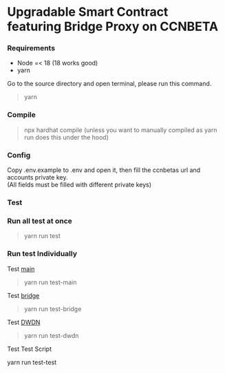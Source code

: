 # Upgradable Smart Contract featuring Bridge Proxy on CCNBETA

### Requirements
- Node =< 18 (18 works good)
- yarn

Go to the source directory and open terminal, please run this command.<br>
> yarn

### Compile
> npx hardhat compile (unless you want to manually compiled as yarn run does this under the hood)

### Config
Copy .env.example to .env and open it, then fill the ccnbetas url and accounts private key.<br> (All fields must be filled with different private keys)

### Test

### Run all test at once

> yarn run test

### Run test Individually

Test [main](https://github.com/oort-tech/Olympus/blob/master/test/contracts/mcp-upgradable-test/scripts/1_main.js)

> yarn run test-main

Test [bridge](https://github.com/oort-tech/Olympus/blob/master/test/contracts/mcp-upgradable-test/scripts/2_bridge.js)

> yarn run test-bridge

Test [DWDN](https://github.com/oort-tech/Olympus/blob/master/test/contracts/mcp-upgradable-test/scripts/3_dwdn.js)

> yarn run test-dwdn

Test Test Script

yarn run test-test
